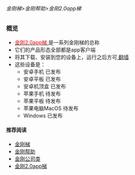 ###### 金刚梯>金刚帮助>金刚2.0app梯
### 概览

- [<font color="red"> 金刚2.0app梯 </font>](https://github.com/a2zitpro/web/blob/master/kkproducts2.0.md)是一系列金刚梯的总称
- 它们的产品形态全部都是app客户端
- 将其下载、安装到您的设备上，运行之后方可[ 翻墙 ](https://github.com/a2zitpro/web/blob/master/whatisovertheGFW.md)
- 这些设备是：
  - 安卓手机 已发布
  - 安卓平板 已发布
  - 安卓机顶盒 已发布
  - 苹果手机 待发布
  - 苹果平板 待发布
  - 苹果电脑MacOS 待发布
  - Windows 已发布

#### 推荐阅读
- [金刚梯](https://github.com/a2zitpro/web/blob/master/dlb.md)
- [金刚帮助](https://github.com/a2zitpro/web/blob/master/list_helpkkvpn.md)
- [金刚公司类](https://github.com/a2zitpro/web/blob/master/list_a2zitpro.md)
- [金刚2.0app梯](https://github.com/a2zitpro/web/blob/master/list_helpkkvpn2.0.md)
